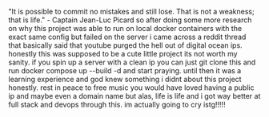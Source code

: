 "It is possible to commit no mistakes and still lose. That is not a weakness; that is life." - Captain Jean-Luc Picard
so after doing some more research on why this project was able to run on local docker containers with the exact same config but failed on the server
i came across a reddit thread that basically said that youtube purged the hell out of digital ocean ips. honestly this was supposed to be a cute little project
its not worth my sanity. if you spin up a server with a clean ip you can just git clone this and run docker compose up --build -d and start praying. until then it was a learning experience and god knew something i didnt about this project honestly. rest in peace to free music you would have loved having a public ip and maybe even a domain name but alas, life is life and i got way better at full stack and devops through this. im actually going to cry istg!!!!!
